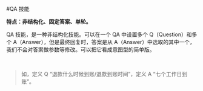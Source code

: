 #QA 技能



**特点：非结构化、固定答案、单轮。**



QA 技能，是一种非结构化技能。可以在一个 QA 中设置多个 Q（Question）和多个 A（Answer），但是最终回复时，答案是从 A（Answer）中选取的其中一个，我们不会对答案做参数等修改。可以把它看成意图型的简单版。	

​	



> 如，定义 Q “退款什么时候到账/退款到账时间”，定义 A “七个工作日到账”。

